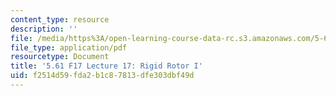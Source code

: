 ```yaml
---
content_type: resource
description: ''
file: /media/https%3A/open-learning-course-data-rc.s3.amazonaws.com/5-61-physical-chemistry-fall-2017/f2514d59fda2b1c87813dfe303dbf49d_MIT5_61F17_lec17.pdf
file_type: application/pdf
resourcetype: Document
title: '5.61 F17 Lecture 17: Rigid Rotor I'
uid: f2514d59-fda2-b1c8-7813-dfe303dbf49d
---
```

